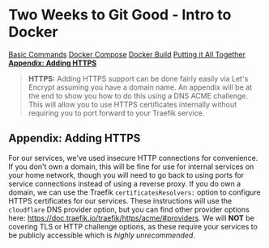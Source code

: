 # Two Weeks to Git Good - Intro to Docker

[Basic Commands](docker-intro-1-basic-commands.md)
[Docker Compose](docker-intro-2-docker-compose.md)
[Docker Build](docker-intro-3-docker-build.md)
[Putting it All Together](docker-intro-4-homelab-creation.md)
[**Appendix: Adding HTTPS**](docker-intro-5-traefik-https.md)


> **HTTPS:** Adding HTTPS support can be done fairly easily via Let's Encrypt assuming you have a domain name. An appendix will be at the end to show you how to do this using a DNS ACME challenge. This will allow you to use HTTPS certificates internally without requiring you to port forward to your Traefik service.
## Appendix: Adding HTTPS
For our services, we've used insecure HTTP connections for convenience. If you don't own a domain, this will be fine for use for internal services on your home network, though you will  need to go back to using ports for service connections instead of using a reverse proxy. If you do own a domain, we can use the Traefik `certificatesResolvers:` option to configure HTTPS certificates for our services. These instructions will use the `cloudflare` DNS provider option, but you can find other provider options here: https://doc.traefik.io/traefik/https/acme/#providers. We will **NOT** be covering TLS or HTTP challenge options, as these require your services to be publicly accessible which is *highly unrecommended*.
